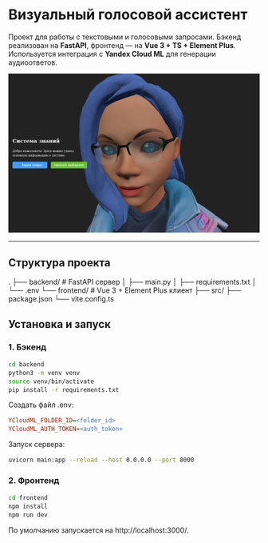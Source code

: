 # Визуальный голосовой ассистент

Проект для работы с текстовыми и голосовыми запросами.
Бэкенд реализован на **FastAPI**, фронтенд — на **Vue 3 + TS + Element Plus**.
Используется интеграция с **Yandex Cloud ML** для генерации аудиоответов.

![Скриншот](info/screenshot1.jpg)

---

## Структура проекта
.
├── backend/ # FastAPI сервер
│ ├── main.py
│ ├── requirements.txt
│ └── .env
└── frontend/ # Vue 3 + Element Plus клиент
  ├── src/
  ├── package.json
  └── vite.config.ts

## Установка и запуск

### 1. Бэкенд

```bash
cd backend
python3 -m venv venv
source venv/bin/activate
pip install -r requirements.txt
```

Создать файл .env:

```ini
YCloudML_FOLDER_ID=<folder_id>
YCloudML_AUTH_TOKEN=<auth_token>
```

Запуск сервера:
```bash
uvicorn main:app --reload --host 0.0.0.0 --port 8000
```

### 2. Фронтенд

```bash
cd frontend
npm install
npm run dev
```

По умолчанию запускается на http://localhost:3000/.


